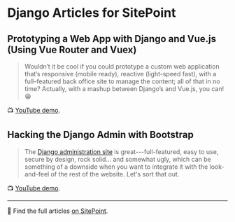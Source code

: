 # Django Articles for SitePoint

## Prototyping a Web App with Django and Vue.js (Using Vue Router and Vuex)

> Wouldn’t it be cool if you could prototype a custom web application that’s responsive (mobile ready), reactive (light-speed fast), with a full–featured back office site to manage the content; all of that in no time? Actually, with a mashup between Django’s and Vue.js, you can! 😁

📺 [YouTube demo](https://youtu.be/qGJNV7QPpnE).

## Hacking the Django Admin with Bootstrap

> The [Django administration site](https://docs.djangoproject.com/en/dev/ref/contrib/admin/) is great---full-featured, easy to use, secure by design, rock solid... and somewhat ugly, which can be something of a downside when you want to integrate it with the look-and-feel of the rest of the website.  Let's sort that out.


📺 [YouTube demo](https://youtu.be/O9UGjQgxITQ).

- - -

📝 Find the full articles [on SitePoint](https://www.sitepoint.com/author/luzdealba/).
